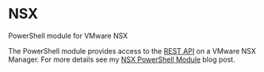 # NSX 
PowerShell module for VMware NSX

The PowerShell module provides access to the [REST API](https://www.vmware.com/support/pubs/nsx_pubs.html) on a VMware NSX Manager.
For more details see my [NSX PowerShell Module](http://thatcouldbeaproblem.com/?p=823) blog post.
